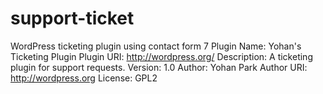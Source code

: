 # support-ticket
WordPress ticketing plugin using contact form 7
Plugin Name: Yohan's Ticketing Plugin
Plugin URI: http://wordpress.org/
Description: A ticketing plugin for support requests.
Version: 1.0
Author: Yohan Park
Author URI: http://wordpress.org
License: GPL2
